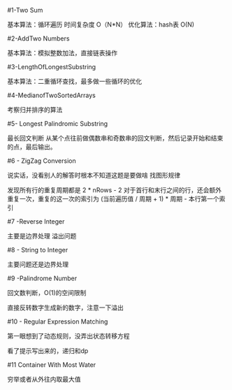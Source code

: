
#1-Two Sum

基本算法：循环遍历 时间复杂度 O（N*N）
优化算法：hash表 O(N)

#2-AddTwo Numbers

基本算法：模拟整数加法，直接链表操作

#3-LengthOfLongestSubstring

基本算法：二重循环查找，最多做一些循环的优化

#4-MedianofTwoSortedArrays

考察归并排序的算法

#5- Longest Palindromic Substring

最长回文判断
从某个点往前做偶数串和奇数串的回文判断，然后记录开始和结束的点，最后输出。

#6 - ZigZag Conversion

说实话，没看别人的解答时根本不知道这题是要做啥
找图形规律

发现所有行的重复周期都是 2 * nRows - 2
对于首行和末行之间的行，还会额外重复一次，重复的这一次的索引为 (当前遍历值 / 周期 + 1) * 周期 - 本行第一个索引

#7 -Reverse Integer

主要是边界处理 溢出问题

#8 - String to Integer

主要问题还是边界处理

#9 -Palindrome Number

回文数判断，O(1)的空间限制

直接反转数字生成新的数字，注意一下溢出

#10 - Regular Expression Matching

第一眼想到了动态规则，没弄出状态转移方程

看了提示写出来的，递归和dp

#11 Container With Most Water

穷举或者从外往内取最大值

